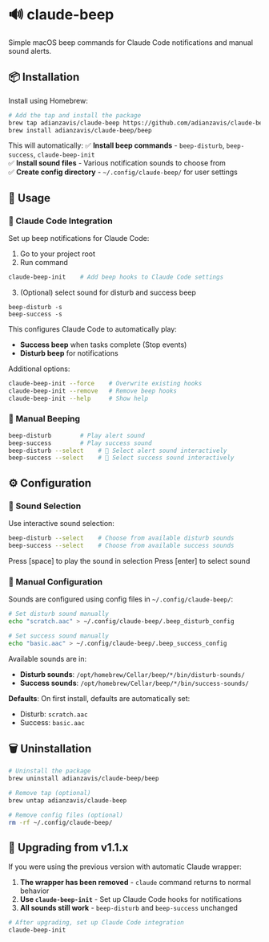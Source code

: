 # 🔊 claude-beep

Simple macOS beep commands for Claude Code notifications and manual sound alerts.

## 📦 Installation

Install using Homebrew:
```bash
# Add the tap and install the package
brew tap adianzavis/claude-beep https://github.com/adianzavis/claude-beep
brew install adianzavis/claude-beep/beep
```

This will automatically:
✅ **Install beep commands** - `beep-disturb`, `beep-success`, `claude-beep-init`  
✅ **Install sound files** - Various notification sounds to choose from  
✅ **Create config directory** - `~/.config/claude-beep/` for user settings  

## 🚀 Usage

### 🤖 Claude Code Integration
Set up beep notifications for Claude Code:
1. Go to your project root
2. Run command
```bash
claude-beep-init    # Add beep hooks to Claude Code settings
```
3. (Optional) select sound for disturb and success beep
```
beep-disturb -s
beep-success -s
```

This configures Claude Code to automatically play:
- **Success beep** when tasks complete (Stop events)
- **Disturb beep** for notifications

Additional options:
```bash
claude-beep-init --force    # Overwrite existing hooks
claude-beep-init --remove   # Remove beep hooks
claude-beep-init --help     # Show help
```

### 🔔 Manual Beeping
```bash
beep-disturb        # Play alert sound
beep-success        # Play success sound
beep-disturb --select    # 🎵 Select alert sound interactively
beep-success --select    # 🎵 Select success sound interactively
```

## ⚙️ Configuration

### 🎵 Sound Selection
Use interactive sound selection:
```bash
beep-disturb --select    # Choose from available disturb sounds
beep-success --select    # Choose from available success sounds
```
Press [space] to play the sound in selection
Press [enter] to select sound

### 🔧 Manual Configuration
Sounds are configured using config files in `~/.config/claude-beep/`:

```bash
# Set disturb sound manually
echo "scratch.aac" > ~/.config/claude-beep/.beep_disturb_config

# Set success sound manually  
echo "basic.aac" > ~/.config/claude-beep/.beep_success_config
```

Available sounds are in:
- **Disturb sounds**: `/opt/homebrew/Cellar/beep/*/bin/disturb-sounds/`
- **Success sounds**: `/opt/homebrew/Cellar/beep/*/bin/success-sounds/`

**Defaults**: On first install, defaults are automatically set:
- Disturb: `scratch.aac`
- Success: `basic.aac`

## 🗑️ Uninstallation

```bash
# Uninstall the package
brew uninstall adianzavis/claude-beep/beep

# Remove tap (optional)
brew untap adianzavis/claude-beep

# Remove config files (optional)  
rm -rf ~/.config/claude-beep/
```

## 🔄 Upgrading from v1.1.x

If you were using the previous version with automatic Claude wrapper:
1. **The wrapper has been removed** - `claude` command returns to normal behavior
2. **Use `claude-beep-init`** - Set up Claude Code hooks for notifications
3. **All sounds still work** - `beep-disturb` and `beep-success` unchanged

```bash
# After upgrading, set up Claude Code integration
claude-beep-init
```
